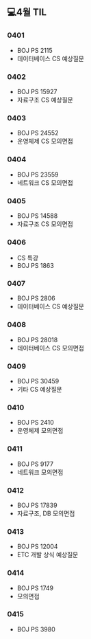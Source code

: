 ## 💻4월 TIL

### 0401
* BOJ PS 2115
* 데이터베이스 CS 예상질문

### 0402
* BOJ PS 15927
* 자료구조 CS 예상질문

### 0403
* BOJ PS 24552 
* 운영체제 CS 모의면접

### 0404
* BOJ PS 23559
* 네트워크 CS 모의면접

### 0405
* BOJ PS 14588
* 자료구조 CS 모의면접

### 0406
* CS 특강
* BOJ PS 1863

### 0407
* BOJ PS 2806
* 데이터베이스 CS 예상질문

### 0408
* BOJ PS 28018
* 데이터베이스 CS 모의면접

### 0409
* BOJ PS 30459
* 기타 CS 예상질문

### 0410
* BOJ PS 2410
* 운영체제 모의면접

### 0411
* BOJ PS 9177
* 네트워크 모의면접

### 0412
* BOJ PS 17839
* 자료구조, DB 모의면접

### 0413
* BOJ PS 12004
* ETC 개발 상식 예상질문

### 0414
* BOJ PS 1749
* 모의면접

### 0415
* BOJ PS 3980